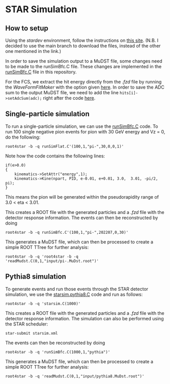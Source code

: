 # STAR Simulation

How to setup
------------
Using the <i>stardev</i> environment, follow the instructions on [this site](https://www.star.bnl.gov/protected/spin/akio/fcs/howto_MC_github.html). (N.B. I decided to use the main branch to download the files, instead of the other one mentioned in the link.)

In order to save the simulation output to a MuDST file, some changes need to be made to the runSimBfc.C file. These changes are implemented in the [runSimBfc.C](runSimBfc.C) file in this repository.

For the FCS, we extract the hit energy directly from the <i>.fzd</i> file by running the <i>WaveFormFitMaker</i> with the option given [here](https://github.com/star-bnl/star-sw/blob/main/StRoot/StFcsWaveformFitMaker/StFcsWaveformFitMaker.cxx#L475). In order to save the ADC sum to the output MuDST file, we need to add the line ```hits[i]->setAdcSum(adc);``` right after the code [here](https://github.com/star-bnl/star-sw/blob/main/StRoot/StFcsFastSimulatorMaker/StFcsFastSimulatorMaker.cxx#L323).

Single-particle simulation
--------------------------
To run a single-particle simulation, we can use the [runSimBfc.C](runSimBfc.C) code. To run 100 single negative pion events for pion with 30 GeV energy and Vz = 0, do the following:
```
root4star -b -q runSimFlat.C'(100,1,"pi-",30,0,0,1)'
```
Note how the code contains the following lines:
```
if(e>0.0)
{
	kinematics->SetAttr("energy",1);
	kinematics->Kine(npart, PID, e-0.01, e+0.01, 3.0,  3.01, -pi/2, pi);
}
```
This means the pion will be generated within the pseudorapidity range of 3.0 < eta < 3.01.

This creates a ROOT file with the generated particles and a <i>.fzd</i> file with the detector response information. The events can then be reconstructed by doing
```
root4star -b -q runSimBfc.C'(100,1,"pi-",202207,0,30)'
```
This generates a MuDST file, which can then be processed to create a simple ROOT TTree for further analysis:
```
root4star -b -q 'root4star -b -q 'readMudst.C(0,1,"input/pi-.MuDst.root")'
```

Pythia8 simulation
------------------
To generate events and run those events through the STAR detector simulation, we use the [starsim.pythia8.C](starsim.pythia8.C) code and run as follows:
```
root4star -b -q 'starsim.C(1000)'
```
This creates a ROOT file with the generated particles and a <i>.fzd</i> file with the detector response information. The simulation can also be performed using the STAR scheduler:
```
star-submit starsim.xml
```

The events can then be reconstructed by doing
```
root4star -b -q 'runSimBfc.C(1000,1,"pythia")'
```
This generates a MuDST file, which can then be processed to create a simple ROOT TTree for further analysis:
```
root4star -b -q 'readMudst.C(0,1,"input/pythia8.MuDst.root")'
```
